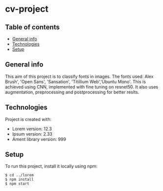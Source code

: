 # cv-project

## Table of contents
* [General info](#general-info)
* [Technologies](#technologies)
* [Setup](#setup)

## General info
This aim of this project is to classify fonts in images. The fonts used: Alex Brush', 'Open Sans', 'Sansation', 'Titillium Web','Ubuntu Mono'.
This is achieved using CNN, implemented with fine tuning on resnet50. It also uses augmentation, preprocessing and postprocessing for better reslts.
	
## Technologies
Project is created with:
* Lorem version: 12.3
* Ipsum version: 2.33
* Ament library version: 999
	
## Setup
To run this project, install it locally using npm:

```
$ cd ../lorem
$ npm install
$ npm start
```
